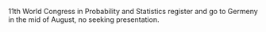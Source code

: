 11th World Congress in Probability and Statistics
register and go to Germeny in the mid of August, no seeking presentation.

